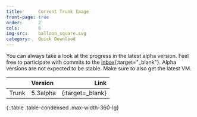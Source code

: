 ```yaml
---
title:      Current Trunk Image
front-page: true
order:      2
cols:       6
img-src:    balloon_square.svg
category:   Quick Download
---
```

You can always take a look at the progress in the latest alpha version. Feel free to participate with commits to the [inbox]{:target="_blank"}. Alpha versions are not expected to be stable. Make sure to also get the latest VM.

|                   | Version   | Link   |
| ----------------- |:--------- | ------:|
| Trunk             | 5.3alpha     | [<i class="fa fa-external-link"></i>][trunk]{:target=_blank} |
{:.table .table-condensed .max-width-360-lg}

[trunk]: http://files.squeak.org/trunk/
[inbox]: http://source.squeak.org/inbox.html